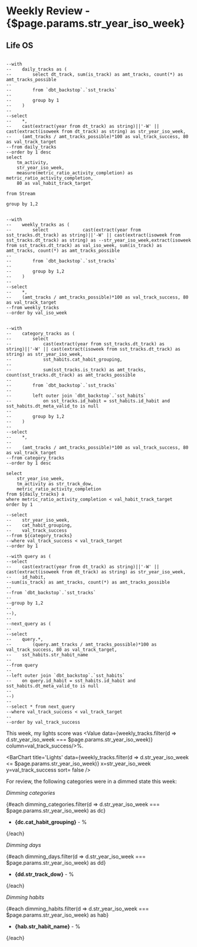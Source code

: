 # Weekly Review - {$page.params.str_year_iso_week}
## Life OS
```daily_tracks

--with
--    daily_tracks as (
--        select dt_track, sum(is_track) as amt_tracks, count(*) as amt_tracks_possible
--
--        from `dbt_backstop`.`sst_tracks`
--
--        group by 1
--    )
--
--select 
--    *,
--    cast(extract(year from dt_track) as string)||'-W' || cast(extract(isoweek from dt_track) as string) as str_year_iso_week,
--    (amt_tracks / amt_tracks_possible)*100 as val_track_success, 80 as val_track_target
--from daily_tracks
--order by 1 desc
select
    tm_activity,
    str_year_iso_week,
    measure(metric_ratio_activity_completion) as metric_ratio_activity_completion,
    80 as val_habit_track_target

from Stream

group by 1,2

```
```weekly_tracks

--with
--    weekly_tracks as (
--        select             cast(extract(year from sst_tracks.dt_track) as string)||'-W' || cast(extract(isoweek from sst_tracks.dt_track) as string) as --str_year_iso_week,extract(isoweek from sst_tracks.dt_track) as val_iso_week, sum(is_track) as amt_tracks, count(*) as amt_tracks_possible
--
--        from `dbt_backstop`.`sst_tracks`
--
--        group by 1,2
--    )
--
--select 
--    *,
--    (amt_tracks / amt_tracks_possible)*100 as val_track_success, 80 as val_track_target
--from weekly_tracks
--order by val_iso_week


```
```category_tracks
--with
--    category_tracks as (
--        select 
--            cast(extract(year from sst_tracks.dt_track) as string)||'-W' || cast(extract(isoweek from sst_tracks.dt_track) as string) as str_year_iso_week, 
--            sst_habits.cat_habit_grouping,
--            
--            sum(sst_tracks.is_track) as amt_tracks, count(sst_tracks.dt_track) as amt_tracks_possible
--
--        from `dbt_backstop`.`sst_tracks`
--
--        left outer join `dbt_backstop`.`sst_habits`
--            on sst_tracks.id_habit = sst_habits.id_habit and sst_habits.dt_meta_valid_to is null
--
--        group by 1,2
--    )
--
--select 
--    *,
--
--    (amt_tracks / amt_tracks_possible)*100 as val_track_success, 80 as val_track_target
--from category_tracks 
--order by 1 desc

```
```dimming_days
select 
    str_year_iso_week,
    tm_activity as str_track_dow, 
    metric_ratio_activity_completion
from ${daily_tracks} a
where metric_ratio_activity_completion < val_habit_track_target
order by 1

```
```dimming_categories
--select 
--    str_year_iso_week,
--    cat_habit_grouping, 
--    val_track_success
--from ${category_tracks}
--where val_track_success < val_track_target
--order by 1

```
```dimming_habits
--with query as (
--select 
--    cast(extract(year from dt_track) as string)||'-W' || cast(extract(isoweek from dt_track) as string) as str_year_iso_week,
--    id_habit,
--sum(is_track) as amt_tracks, count(*) as amt_tracks_possible
--
--from `dbt_backstop`.`sst_tracks`
--
--group by 1,2
--
--),
--
--next_query as (
--
--select 
--    query.*,
--        (query.amt_tracks / amt_tracks_possible)*100 as val_track_success, 80 as val_track_target,
--    sst_habits.str_habit_name 
--
--from query
--
--left outer join `dbt_backstop`.`sst_habits`
--    on query.id_habit = sst_habits.id_habit and sst_habits.dt_meta_valid_to is null
--
--)
--
--select * from next_query
--where val_track_success < val_track_target
--
--order by val_track_success
```
This week, my lights score was <Value data={weekly_tracks.filter(d => d.str_year_iso_week === $page.params.str_year_iso_week)} column=val_track_success/>%.

<BarChart 
    title='Lights'
    data={weekly_tracks.filter(d => d.str_year_iso_week <= $page.params.str_year_iso_week)}
    x=str_year_iso_week
    y=val_track_success
    sort= false
/>

For review, the following categories were in a dimmed state this week:

*Dimming categories*

{#each dimming_categories.filter(d => d.str_year_iso_week === $page.params.str_year_iso_week) as dc}

- **{dc.cat_habit_grouping}** - <Value data={dc} column=val_track_success/>%  

{/each}

*Dimming days*

{#each dimming_days.filter(d => d.str_year_iso_week === $page.params.str_year_iso_week) as dd}

- **{dd.str_track_dow}** - <Value data={dd} column=val_track_success/>%  

{/each}

*Dimming habits*

{#each dimming_habits.filter(d => d.str_year_iso_week === $page.params.str_year_iso_week) as hab}

- **{hab.str_habit_name}** - <Value data={hab} column=val_track_success/>% 

{/each}